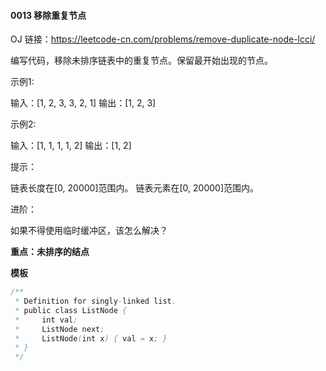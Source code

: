 #### 0013 移除重复节点

OJ 链接：https://leetcode-cn.com/problems/remove-duplicate-node-lcci/

编写代码，移除未排序链表中的重复节点。保留最开始出现的节点。

示例1:

 输入：[1, 2, 3, 3, 2, 1]
 输出：[1, 2, 3]

示例2:

 输入：[1, 1, 1, 1, 2]
 输出：[1, 2]

提示：

链表长度在[0, 20000]范围内。
链表元素在[0, 20000]范围内。

进阶：

如果不得使用临时缓冲区，该怎么解决？

**重点：未排序的结点**

**模板**

```java
/**
 * Definition for singly-linked list.
 * public class ListNode {
 *     int val;
 *     ListNode next;
 *     ListNode(int x) { val = x; }
 * }
 */
```
